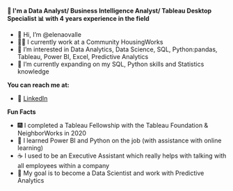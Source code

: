 **🌊 I'm a Data Analyst/ Business Intelligence Analyst/ Tableau Desktop Specialist 📊 with 4 years experience in the field**

- 👋 Hi, I’m @elenaovalle
- 👩‍💼 I currently work at a Community HousingWorks
- 👀 I’m interested in Data Analytics, Data Science, SQL, Python:pandas, Tableau, Power BI, Excel, Predictive Analytics
- 🍎 I’m currently expanding on my SQL, Python skills and Statistics knowledge

**You can reach me at:**
- 🔗 [LinkedIn](www.linkedin.com/in/elena-ovalle-24573512)

**Fun Facts**
- 🎆 I completed a Tableau Fellowship with the Tableau Foundation & NeighborWorks in 2020
- 🐍 I learned Power BI and Python on the job (with assistance with online learning)
- ☕ I used to be an Executive Assistant which really helps with talking with all employees within a company
- 🥅  My goal is to become a Data Scientist and work with Predictive Analytics


<!---
elenaovalle/elenaovalle is a ✨ special ✨ repository because its `README.md` (this file) appears on your GitHub profile.
You can click the Preview link to take a look at your changes.
--->

